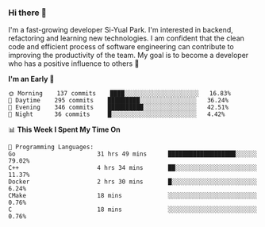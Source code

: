 ### Hi there 👋


I'm a fast-growing developer Si-Yual Park. I'm interested in backend, refactoring and learning new technologies. I am confident that the clean code and efficient process of software engineering can contribute to improving the productivity of the team. My goal is to become a developer who has a positive influence to others 🔭

<!--START_SECTION:waka-->
**I'm an Early 🐤** 

```text
🌞 Morning    137 commits    ████░░░░░░░░░░░░░░░░░░░░░   16.83% 
🌆 Daytime    295 commits    █████████░░░░░░░░░░░░░░░░   36.24% 
🌃 Evening    346 commits    ██████████░░░░░░░░░░░░░░░   42.51% 
🌙 Night      36 commits     █░░░░░░░░░░░░░░░░░░░░░░░░   4.42%

```


📊 **This Week I Spent My Time On** 

```text
💬 Programming Languages: 
Go                       31 hrs 49 mins      ███████████████████░░░░░░   79.02% 
C++                      4 hrs 34 mins       ██░░░░░░░░░░░░░░░░░░░░░░░   11.37% 
Docker                   2 hrs 30 mins       █░░░░░░░░░░░░░░░░░░░░░░░░   6.24% 
CMake                    18 mins             ░░░░░░░░░░░░░░░░░░░░░░░░░   0.76% 
C                        18 mins             ░░░░░░░░░░░░░░░░░░░░░░░░░   0.76%

```


<!--END_SECTION:waka-->
